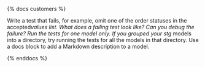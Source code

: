 {% docs customers %}

Write a test that fails, for example, omit one of the order statuses in the accepted*values list. What does a failing test look like? Can you debug the failure?
Run the tests for one model only. If you grouped your stg* models into a directory, try running the tests for all the models in that directory.
Use a docs block to add a Markdown description to a model.

{% enddocs %}

